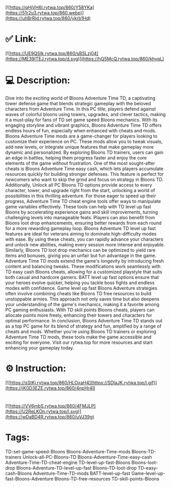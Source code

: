 [![https://qHjVH6l.rytwa.top/860/Y58YKa](https://51r2u3.rytwa.top/860.webp)](https://uhBrRld.rytwa.top/860/ykrb1Hd)
# ✅ Link:
[![https://UE9QSIk.rytwa.top/860/sBSLzj04](https://ME39ITEJ.rytwa.top/d.svg)](https://hQ5McQ.rytwa.top/860/khyqL)
# 💻 Description:
Dive into the exciting world of Bloons Adventure Time TD, a captivating tower defense game that blends strategic gameplay with the beloved characters from Adventure Time. In this PC title, players defend against waves of colorful bloons using towers, upgrades, and clever tactics, making it a must-play for fans of TD set game speed Bloons mechanics. With its engaging storyline and vibrant graphics, Bloons Adventure Time TD offers endless hours of fun, especially when enhanced with cheats and mods.
Bloons Adventure Time mods are a game-changer for players looking to customize their experience on PC. These mods allow you to tweak visuals, add new levels, or integrate unique features that make gameplay more dynamic and personalized. By exploring Bloons TD trainers, users can gain an edge in battles, helping them progress faster and enjoy the core elements of the game without frustration.
One of the most sought-after cheats is Bloons Adventure Time easy cash, which lets players accumulate resources quickly for building stronger defenses. This feature is perfect for newcomers who want to skip the grind and focus on strategy in Bloons TD. Additionally, Unlock all PC Bloons TD options provide access to every character, tower, and upgrade right from the start, unlocking a world of possibilities in this thrilling adventure.
For those eager to speed up their progress, Adventure Time TD cheat engine tools offer ways to manipulate game variables effectively. These tools can help with TD level up fast Bloons by accelerating experience gains and skill improvements, turning challenging levels into manageable feats. Players can also benefit from Bloons loot drop enhancements, ensuring better rewards from each round for a more rewarding gameplay loop.
Bloons Adventure TD level up fast features are ideal for veterans aiming to dominate high-difficulty modes with ease. By using these cheats, you can rapidly advance your characters and unlock new abilities, making every session more intense and enjoyable. Similarly, Bloons TD loot drop mechanics can be optimized to yield rare items and bonuses, giving you an unfair but fun advantage in the game.
Adventure Time TD mods extend the game's longevity by introducing fresh content and balancing tweaks. These modifications work seamlessly with TD easy cash Bloons cheats, allowing for a customized playstyle that suits both casual and hardcore gamers. BATT level up fast options ensure that your heroes evolve quicker, helping you tackle boss fights and endless modes with confidence.
Game level up fast Bloons Adventure strategies often involve combining cheats like Bloons TD free resources to build unstoppable armies. This approach not only saves time but also deepens your understanding of the game's mechanics, making it a favorite among PC gaming enthusiasts. With TD skill points Bloons cheats, players can allocate points more freely, enhancing their towers and characters for optimal performance.
In conclusion, Bloons Adventure Time TD stands out as a top PC game for its blend of strategy and fun, amplified by a range of cheats and mods. Whether you're using Bloons TD trainers or exploring Adventure Time TD mods, these tools make the game accessible and exciting for everyone. Visit our rytwa.top for more resources and start enhancing your gameplay today.

# ⚙️ Instruction:
[![https://sStKj.rytwa.top/860/HLOxaH4](https://SDlaJK.rytwa.top/i.gif)](https://jK0D3EZE.rytwa.top/860/4npHr4I)
#
[![https://VV6mbS.rytwa.top/860/4FMJLP](https://U2ReLKOn.rytwa.top/l.svg)](https://wDaBD4R.rytwa.top/860/uVJ39g)
# Tags:
TD-set-game-speed-Bloons Bloons-Adventure-Time-mods Bloons-TD-trainers Unlock-all-PC-Bloons-TD Bloons-Adventure-Time-easy-cash Adventure-Time-TD-cheat-engine TD-level-up-fast-Bloons Bloons-loot-drop Bloons-Adventure-TD-level-up-fast Bloons-TD-loot-drop TD-easy-cash-Bloons Adventure-Time-TD-mods BATT-level-up-fast Game-level-up-fast-Bloons-Adventure Bloons-TD-free-resources TD-skill-points-Bloons





